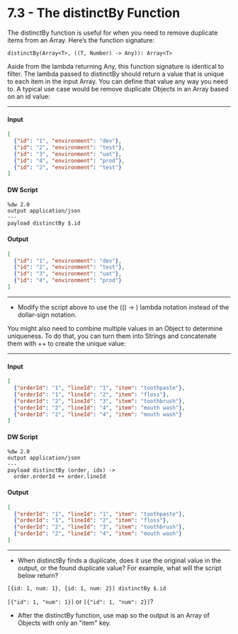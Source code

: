 # 7.3 - The distinctBy Function

The distinctBy function is useful for when you need to remove duplicate items from an Array. Here’s the function signature:
```
distinctBy(Array<T>, ((T, Number) -> Any)): Array<T>
```
Aside from the lambda returning Any, this function signature is identical to filter. The lambda passed to distinctBy should return a value that is unique to each item in the input Array. You can define that value any way you need to. A typical use case would be remove duplicate Objects in an Array based on an id value:

---
#### Input
```json
[
  {"id": "1", "environment": "dev"},
  {"id": "2", "environment": "test"},
  {"id": "3", "environment": "uat"},
  {"id": "4", "environment": "prod"},
  {"id": "2", "environment": "test"}
]
```
#### DW Script
```dw
%dw 2.0
output application/json
---
payload distinctBy $.id
```
#### Output
```json
[
  {"id": "1", "environment": "dev"},
  {"id": "2", "environment": "test"},
  {"id": "3", "environment": "uat"},
  {"id": "4", "environment": "prod"}
]
```
---

* Modify the script above to use the (() -> ) lambda notation instead of the dollar-sign notation.

You might also need to combine multiple values in an Object to determine uniqueness. To do that, you can turn them into Strings and concatenate them with ++ to create the unique value:

---
#### Input
```json
[
  {"orderId": "1", "lineId": "1", "item": "toothpaste"},
  {"orderId": "1", "lineId": "2", "item": "floss"},
  {"orderId": "2", "lineId": "3", "item": "toothbrush"},
  {"orderId": "2", "lineId": "4", "item": "mouth wash"},
  {"orderId": "2", "lineId": "4", "item": "mouth wash"}
]
```
#### DW Script
```dw
%dw 2.0
output application/json
---
payload distinctBy (order, idx) ->
  order.orderId ++ order.lineId
```
#### Output
```json
[
  {"orderId": "1", "lineId": "1", "item": "toothpaste"},
  {"orderId": "1", "lineId": "2", "item": "floss"},
  {"orderId": "2", "lineId": "3", "item": "toothbrush"},
  {"orderId": "2", "lineId": "4", "item": "mouth wash"}
]
```
---

* When distinctBy finds a duplicate, does it use the original value in the output, or the found duplicate value? For example, what will the script below return?
```
[{id: 1, num: 1}, {id: 1, num: 2}] distinctBy $.id
```
`[{"id": 1, "num": 1}]` or `[{"id": 1, "num": 2}]`?

* After the distinctBy function, use map so the output is an Array of Objects with only an "item" key.
